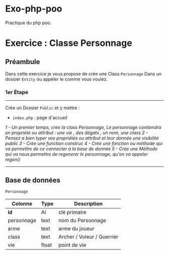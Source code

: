 # Exo-php-poo
Practique du php poo.

# Exercice : Classe Personnage

## Préambule

Dans cette exercice je vous propose de crée une Class `Personnage` Dans un dossier `Entity` ou appeler le comme vous voulez.

### 1er Étape
---

Crée un Dossier `Public` et y mettre : 

 - `index.php` : page d'accueil


*1 - Un premier temps, crée la class Personnage, Le personnage contiendra en propriété ou attribut :  une vie , des dégats , un nom, une class*
*2 - Pensez a bien typer vos propriétés ou attribut et leur donnée une visibilité public*
*3 - Crée une function construc*
*4 - Crée une fonction ou méthode qui va permettre de ce connecter à la base de donnée*
*5 - Crée une Méthode qui va nous permettre de regenerer le personnage, qu'on va appeler regen()*



--- 
## Base de données

`Personnage`

| Colonne   | Type  | Description                   | 
|---------- |-------|-------------------------------|
| **id**    | AI    | clé primaire                  |
| personnage| text  | nom du Personnage             |
| arme      | text  | arme du joueur                |
| class     | text  | Archer / Voleur / Guerrier    |
|   vie     | float  | point de vie                 |

